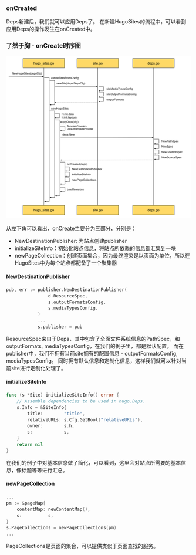 ### onCreated

Deps新建后，我们就可以应用Deps了。
在新建HugoSites的流程中，可以看到应用Deps的操作发生在onCreated中。

### 了然于胸 - onCreate时序图

![HugoSites Main Flow](images/9.0-Hugo-Sites-main.svg)

从左下角可以看出，onCreate主要分为三部分，分别是：

* NewDestinationPublisher: 为站点创建publisher
* initializeSiteInfo：初始化站点信息，将站点所依赖的信息都汇集到一块
* newPageCollection：创建页面集合，因为最终渲染是以页面为单位，所以在HugoSites中为每个站点都配备了一个聚集器

#### NewDestinationPublisher

```go
pub, err := publisher.NewDestinationPublisher(
				d.ResourceSpec,
				s.outputFormatsConfig,
				s.mediaTypesConfig,
			)
			...
			s.publisher = pub
```

ResourceSpec来自于Deps，其中包含了全面文件系统信息的PathSpec，和outputFormats, mediaTypesConfig，在我们的例子里，都是默认配置。
而在publisher中，我们不拥有当前site拥有的配置信息 - outputFormatsConfig, mediaTypesConfig。
同时拥有默认信息和定制化信息，这样我们就可以针对当前site进行定制化处理了。

#### initializeSiteInfo

```go
func (s *Site) initializeSiteInfo() error {
	// Assemble dependencies to be used in hugo.Deps.
	s.Info = &SiteInfo{
		title:        "title",
		relativeURLs: s.Cfg.GetBool("relativeURLs"),
		owner:        s.h,
		s:            s,
	}
	return nil
}
```

在我们的例子中对基本信息做了简化，可以看到，这里会对站点所需要的基本信息，像标题等等进行汇总。

#### newPageCollection

```go
...
pm := &pageMap{
    contentMap: newContentMap(),
    s:          s,
}
s.PageCollections = newPageCollections(pm)
...
```

PageCollections是页面的集合，可以提供类似于页面查找的服务。